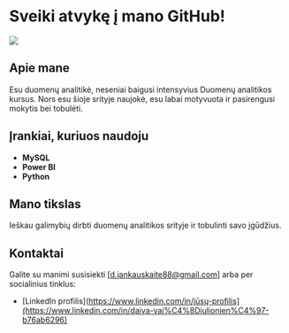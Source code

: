 # Sveiki atvykę į mano GitHub!

![](https://komarev.com/ghpvc/?username=DaivaVaic&base=50&abbreviated=true)

## Apie mane
Esu duomenų analitikė, neseniai baigusi intensyvius Duomenų analitikos kursus. 
Nors esu šioje srityje naujokė, esu labai motyvuota ir pasirengusi mokytis bei tobulėti.

## Įrankiai, kuriuos naudoju
- **MySQL**
- **Power BI**
- **Python**

## Mano tikslas
Ieškau galimybių dirbti duomenų analitikos srityje ir tobulinti savo įgūdžius.

## Kontaktai
Galite su manimi susisiekti [d.jankauskaite88@gmail.com] arba per socialinius tinklus:
- [LinkedIn profilis](https://www.linkedin.com/in/jūsų-profilis](https://www.linkedin.com/in/daiva-vai%C4%8Diulionien%C4%97-b76ab6296)
